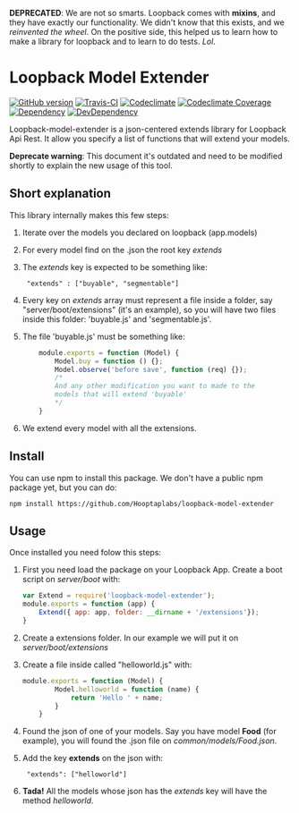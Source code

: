 
**DEPRECATED**: We are not so smarts. Loopback comes with **mixins**, and they have exactly our functionality. We didn't know that this exists, and we *reinvented the wheel*. On the positive side, this helped us to learn how to make a library for loopback and to learn to do tests. *Lol*.



Loopback Model Extender
=========
[![GitHub version][fury-badge]][fury-url]
[![Travis-CI][travis-badge]][travis-url]
[![Codeclimate][codeclimate-badge]][codeclimate-url]
[![Codeclimate Coverage][codeclimate-cov-badge]][codeclimate-cov-url]
[![Dependency][david-badge]][david-url]
[![DevDependency][david-dev-badge]][david-dev-url]

Loopback-model-extender is a json-centered extends library for Loopback Api Rest. It allow you specify
a list of functions that will extend your models.

**Deprecate warning**: This document it's outdated and need to be modified shortly to explain the new usage of this tool.

Short explanation
---------

This library internally makes this few steps:

1. Iterate over the models you declared on loopback (app.models)
2. For every model find on the <model>.json the root key *extends*
3. The *extends* key is expected to be something like:

        "extends" : ["buyable", "segmentable"]
4. Every key on *extends* array must represent a file inside a folder, say "server/boot/extensions" (it's an example),
so you will have two files inside this folder: 'buyable.js' and 'segmentable.js'.
5. The file 'buyable.js' must be something like:

    ```javascript
        module.exports = function (Model) {
            Model.buy = function () {};
            Model.observe('before save', function (req) {});
            /*
            And any other modification you want to made to the
            models that will extend 'buyable'
            */
        }
    ```
6. We extend every model with all the extensions.

Install
---------

You can use npm to install this package. We don't have a public npm package yet, but you can do:

    npm install https://github.com/Hooptaplabs/loopback-model-extender

Usage
---------

Once installed you need folow this steps:

1. First you need load the package on your Loopback App. Create a boot script on *server/boot* with:

    ```javascript
    var Extend = require('loopback-model-extender');
    module.exports = function (app) {
        Extend({ app: app, folder: __dirname + '/extensions'});
    }
    ```
2. Create a extensions folder. In our example we will put it on *server/boot/extensions*
3. Create a file inside called "helloworld.js" with:

    ```javascript
    module.exports = function (Model) {
            Model.helloworld = function (name) {
                return 'Hello ' + name;
            }
        }
    ```
4. Found the json of one of your models. Say you have model **Food** (for example), you will found the .json file on *common/models/Food.json*.
5. Add the key **extends** on the json with:

        "extends": ["helloworld"]
6. **Tada!** All the models whose json has the *extends* key will have the method *helloworld*.

[npm-badge]: https://img.shields.io/npm/v/loopback-model-extender.svg
[npm-url]: https://www.npmjs.com/package/loopback-model-extender

[fury-badge]: https://badge.fury.io/gh/Hooptaplabs%2Floopback-model-extender.svg
[fury-url]: https://www.npmjs.com/package/loopback-model-extender

[travis-badge]: https://travis-ci.org/Hooptaplabs/loopback-model-extender.svg
[travis-url]: https://travis-ci.org/Hooptaplabs/loopback-model-extender

[david-badge]: https://david-dm.org/Hooptaplabs/loopback-model-extender.svg
[david-url]: https://david-dm.org/Hooptaplabs/loopback-model-extender
[david-dev-badge]: https://david-dm.org/Hooptaplabs/loopback-model-extender/dev-status.svg
[david-dev-url]: https://david-dm.org/Hooptaplabs/loopback-model-extender#info=devDependencies

[gemnasium-badge]: https://gemnasium.com/badges/github.com/Hooptaplabs/loopback-model-extender.svg
[gemnasium-url]: https://gemnasium.com/github.com/Hooptaplabs/loopback-model-extender

[codeclimate-badge]: https://codeclimate.com/github/Hooptaplabs/loopback-model-extender/badges/gpa.svg
[codeclimate-url]: https://codeclimate.com/github/Hooptaplabs/loopback-model-extender

[codeclimate-cov-badge]: https://codeclimate.com/github/Hooptaplabs/loopback-model-extender/badges/coverage.svg?hash=1
[codeclimate-cov-url]: https://codeclimate.com/github/Hooptaplabs/loopback-model-extender/coverage

[coverage-badge]: https://codeclimate.com/github/Hooptaplabs/loopback-model-extender/badges/coverage.svg
[coverage-url]: https://codeclimate.com/github/Hooptaplabs/loopback-model-extender/coverage
